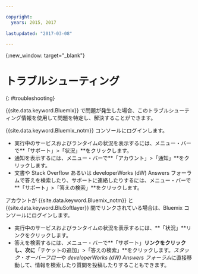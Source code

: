 ```yaml
---

copyright:
  years: 2015, 2017
  
lastupdated: "2017-03-08"

---
```



{:new_window: target="_blank"}



# トラブルシューティング
{: #troubleshooting}

{{site.data.keyword.Bluemix}} で問題が発生した場合、このトラブルシューティング情報を使用して問題を特定し、解決することができます。

{{site.data.keyword.Bluemix_notm}} コンソールにログインします。
* 実行中のサービスおよびランタイムの状況を表示するには、メニュー・バーで**「サポート」>「状況」**をクリックします。
* 通知を表示するには、メニュー・バーで**「アカウント」>「通知」**をクリックします。 
* 文書や Stack Overflow あるいは developerWorks (dW) Answers フォーラムで答えを検索したり、サポートに連絡したりするには、メニュー・バーで**「サポート」>「答えの検索」**をクリックします。

アカウントが {{site.data.keyword.Bluemix_notm}} と {{site.data.keyword.BluSoftlayer}} 間でリンクされている場合は、Bluemix コンソールにログインします。
* 実行中のサービスおよびランタイムの状況を表示するには、**「状況」**リンクをクリックします。
* 答えを検索するには、メニュー・バーで**「サポート」**リンクをクリックし、次に**「チケットの追加」>「答えの検索」**をクリックします。*スタック・オーバーフロー*や *developerWorks (dW) Answers フォーラム*に直接移動して、情報を検索したり質問を投稿したりすることもできます。
